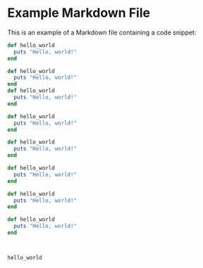 # Example Markdown File

This is an example of a Markdown file containing a code snippet:

```ruby
def hello_world
  puts "Hello, world!"
end

def hello_world
  puts "Hello, world!"
end
def hello_world
  puts "Hello, world!"
end

def hello_world
  puts "Hello, world!"
end

def hello_world
  puts "Hello, world!"
end

def hello_world
  puts "Hello, world!"
end

def hello_world
  puts "Hello, world!"
end

def hello_world
  puts "Hello, world!"
end



hello_world
